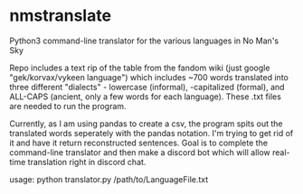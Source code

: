 # nmstranslate
Python3 command-line translator for the various languages in No Man's Sky

Repo includes a text rip of the table from the fandom wiki (just google "gek/korvax/vykeen language") which includes ~700 words translated into three different "dialects" - lowercase (informal), -capitalized (formal), and ALL-CAPS (ancient, only a few words for each language). 
These .txt files are needed to run the program.

Currently, as I am using pandas to create a csv, the program spits out the translated words seperately with the pandas notation. I'm trying to get rid of it and have it return reconstructed sentences.
Goal is to complete the command-line translator and then make a discord bot which will allow real-time translation right in discord chat.

usage: python translator.py /path/to/LanguageFile.txt

